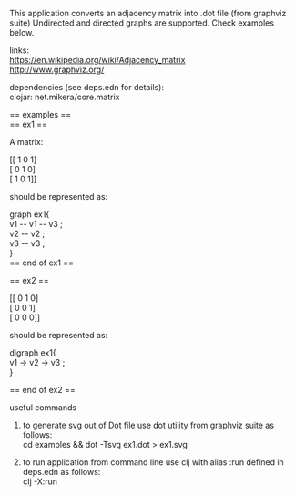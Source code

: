 
This application converts an adjacency matrix into .dot file (from graphviz suite) 
Undirected and directed graphs are supported. Check examples below.


links: <br>
https://en.wikipedia.org/wiki/Adjacency_matrix  <br>
http://www.graphviz.org/  <br>

dependencies (see deps.edn for details): <br>
clojar: net.mikera/core.matrix  <br>


== examples == <br>
== ex1 ==

A matrix:

[[ 1 0  1] <br>
 [ 0 1  0] <br>
 [ 1 0  1]]<br>

should be represented as:

graph ex1{<br>
  v1 -- v1 -- v3 ;<br>
  v2 -- v2 ;<br>
  v3 -- v3 ;<br>
}<br>
== end of ex1 ==<br>

== ex2 ==

[[ 0  1  0] <br>
 [ 0  0  1] <br>
 [ 0  0  0]]<br>


should be represented as:<br>

digraph ex1{<br>
  v1 -> v2 -> v3 ;<br>
}<br>

== end of ex2 ==


useful commands 

1) to generate svg out of Dot file use dot utility from graphviz suite as follows:<br>
cd examples && dot -Tsvg ex1.dot > ex1.svg<br>

2) to run application from command line use clj with alias :run defined in deps.edn as follows:<br>
clj -X:run<br>
